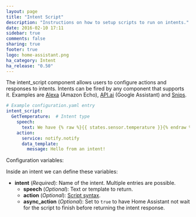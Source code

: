 ```yaml
---
layout: page
title: "Intent Script"
description: "Instructions on how to setup scripts to run on intents."
date: 2016-02-10 17:11
sidebar: true
comments: false
sharing: true
footer: true
logo: home-assistant.png
ha_category: Intent
ha_release: "0.50"
---
```


The intent_script component allows users to configure actions and responses to intents. Intents can be fired by any component that supports it. Examples are [Alexa](/components/alexa/) (Amazon Echo), [API.ai](/components/dialogflow/) (Google Assistant) and [Snips](/components/snips/).

```yaml
# Example configuration.yaml entry
intent_script:
  GetTemperature:  # Intent type
    speech:
      text: We have {% raw %}{{ states.sensor.temperature }}{% endraw %} degrees
    action:
      service: notify.notify
      data_template:
        message: Hello from an intent!
```
Configuration variables:

Inside an intent we can define these variables:

- **intent** (*Required*): Name of the intent. Multiple entries are possible.
  - **speech** (*Optional*): Text or template to return.
  - **action** (*Optional*): [Script syntax](/docs/scripts/).
  - **async_action** (*Optional*): Set to `true` to have Home Assistant not wait for the script to finish before returning the intent response.
